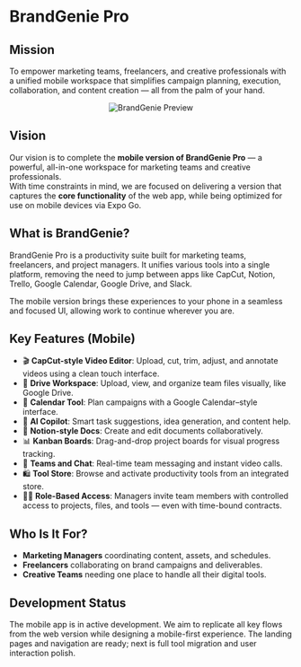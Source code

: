# BrandGenie Pro

## Mission 
To empower marketing teams, freelancers, and creative professionals with a unified mobile workspace that simplifies campaign planning, execution, collaboration, and content creation — all from the palm of your hand.

<p align="center">
  <img src="![image](https://github.com/user-attachments/assets/a649e8a8-0fbc-4e24-a7da-0618847e27e2)
" alt="BrandGenie Preview" />
</p>

## Vision

Our vision is to complete the **mobile version of BrandGenie Pro** — a powerful, all-in-one workspace for marketing teams and creative professionals.  
With time constraints in mind, we are focused on delivering a version that captures the **core functionality** of the web app, while being optimized for use on mobile devices via Expo Go.

## What is BrandGenie?

BrandGenie Pro is a productivity suite built for marketing teams, freelancers, and project managers. It unifies various tools into a single platform, removing the need to jump between apps like CapCut, Notion, Trello, Google Calendar, Google Drive, and Slack.

The mobile version brings these experiences to your phone in a seamless and focused UI, allowing work to continue wherever you are.

## Key Features (Mobile)

- 🎬 **CapCut-style Video Editor**: Upload, cut, trim, adjust, and annotate videos using a clean touch interface.
- 📁 **Drive Workspace**: Upload, view, and organize team files visually, like Google Drive.
- 📅 **Calendar Tool**: Plan campaigns with a Google Calendar–style interface.
- 🧠 **AI Copilot**: Smart task suggestions, idea generation, and content help.
- 📝 **Notion-style Docs**: Create and edit documents collaboratively.
- 📊 **Kanban Boards**: Drag-and-drop project boards for visual progress tracking.
- 📡 **Teams and Chat**: Real-time team messaging and instant video calls.
- 🛍 **Tool Store**: Browse and activate productivity tools from an integrated store.
- 🧑‍💼 **Role-Based Access**: Managers invite team members with controlled access to projects, files, and tools — even with time-bound contracts.

## Who Is It For?

- **Marketing Managers** coordinating content, assets, and schedules.
- **Freelancers** collaborating on brand campaigns and deliverables.
- **Creative Teams** needing one place to handle all their digital tools.

## Development Status

The mobile app is in active development. We aim to replicate all key flows from the web version while designing a mobile-first experience. The landing pages and navigation are ready; next is full tool migration and user interaction polish.


